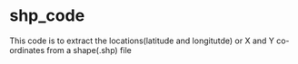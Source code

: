 # shp_code
This code is to extract the locations(latitude and longitutde) or X and Y co-ordinates from a shape(.shp) file
